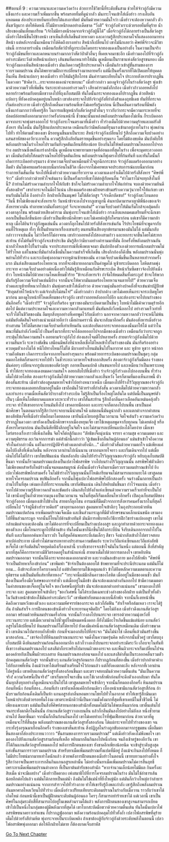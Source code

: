 ##ตอนที่ 9 : ความเวทนาและความเคว้งคว้าง
ด้วยการใช้วิชานี้ที่ระดับขั้นสาม ช่วยให้จ้าวอู่กังมีความแข็งแกร่ง และความเร็วเพิ่มมากขึ้น พร้อมรอยยิ้มที่ดูน่ากลัว มันกระโจนเข้าใส่เมิ่งฮ่าว กรงเล็บอันแหลมคม ส่องประกายเย็นยะเยียบใต้แสงอาทิตย์
มันยิ้มด้วยความมั่นใจว่า เมิ่งฮ่าวจะต้องหวาดกลัว ตัวสั่นขวัญผวา ต่อให้คิดหนี ก็ไม่มีทางหนีรอดอย่างเด็ดขาด
“วิ่งสิ” จ้าวอู่กังหัวเราะด้วยรอยยิ้มที่ดุร้าย น้ำเสียงของมันเหี้ยมเกรียม “เจ้าไม่มีทางหนีรอดจากจ้าวอู่กังผู้นี้ได้”
เมื่อจ้าวอู่กังได้กลายร่างเป็นสัตว์อสูร เมิ่งฮ่าวได้หนีขึ้นไปข้างหน้า เขาเห็นสิ่งที่เกิดขึ้นด้วยหางตา และความรู้สึกประหลาดใจก็แสดงออกมาทางสีหน้า แต่หลังจากนั้นเหมือนว่าได้คิดถึงบางอย่าง สีหน้าก็เปลี่ยนไป เขาไม่นึกเลยว่า ศิษย์พี่จ้าวจะมีวิชาเช่นนี้ การกลายร่างนั่น เหมือนกับสัตว์ป่าที่ถูกระเบิดโดยกระจกทองแดงเป็นอย่างยิ่ง ในความเป็นจริง จ้าวอู่กังมีขนที่ยาวและดกหนาบนร่างมากกว่าสัตว์ป่าตัวอื่นๆ ที่เคยเจอมาซะอีก
เมิ่งฮ่าวมองไปที่จ้าวอู่กังอย่างระมัดระวังด้วยสีหน้าแปลกๆ เส้นขนที่ดกหนาทำให้มัน ดูเหมือนเป็นราชาแห่งสัตว์อสูรขนทอง
เมื่อจ้าวอู่กังมองเห็นสีหน้าของเมิ่งฮ่าว มันเกิดความรู้สึกประหลาดใจ เมื่อมันก้าวเข้าสู่ขั้นสามของการรวบรวมลมปราณ มันได้พยายามฝึกการเปลี่ยนร่างมาหลายครั้ง แต่นี่เป็นครั้งแรกที่ได้เปิดเผยให้บุคคลอื่นเห็น สีหน้าแปลกๆ ของเมิ่งฮ่าว ทำให้มันรู้สึกโกรธ มันคำรามยะเยียบในใจ ประกายสังหารปรากฎขึ้นในดวงตา
“ข้าคิดว่า…กระจกทองแดงน่าจะชอบนะ” เมิ่งฮ่าวกล่าว มองดูจ้าวอู่กังในร่างสัตว์อสูร พุ่งเข้ามาด้วยความเร็วที่เพิ่มขึ้น ร่นระยะห่างลงอย่างรวดเร็ว เสียงคำรามดังกึกก้อง เมิ่งฮ่าวก้าวถอยหลังไปหลายก้าวพร้อมกับตบมือขวาลงไปที่ถุงเก็บสมบัติ ทันใดนั้นกระจกทองแดงก็ปรากฎขึ้น ด้วยสีหน้าแปลกๆ ที่ยังคงปกคลุมอยู่บนใบหน้า เขาส่องกระจกไปยังจ้าวอู่กังที่กำลังสำแดงฤทธิ์เดช
ทันทีที่กระจกเริ่มส่องประกาย เมิ่งฮ่าวรู้สึกถึงคลื่นความร้อนที่เขาไม่เคยรับรู้มาก่อน นี่เป็นคลื่นความร้อนที่มีพลังแข็งแกร่งมากกว่าที่เคยรู้สึก ในการเผชิญหน้ากับสัตว์อสูรตัวอื่นๆ ราวกับว่ากระจกมีความกระหายที่จะปลดปล่อยพลังออกมามากกว่าครั้งก่อนหน้านี้ ชั่วขณะนั้นแหล่งพลังลมปราณที่มองไม่เห็น ก็ระเบิดออกมาจากกระจกพุ่งตรงออกไป
จ้าวอู่กังกระโจนตรงมาที่เมิ่งฮ่าว ทั่วร่างเต็มไปด้วยความดุร้ายและแผ่รังสีสังหาร ทันใดนั้น มันก็รู้สึกแปลกประหลาด เหมือนกับว่ามีพลังลมที่รุนแรงเข้ามาอยู่ภายในร่าง พุ่งพล่านไปทั่ว ทำให้ตามตัวของเขา มีรอยนูนขึ้นมาเป็นระยะ สีหน้าจ้าวอู่กังเปลี่ยนไป รู้สึกถึงความเจ็บปวดอย่างแสนสาหัสของอวัยวะภายใน ความรู้สึกถึงภัยอันตรายผุดขึ้นอย่างรุนแรง โดยไม่ต้องขบคิด มันบังคับให้พลังลมปราณในร่างไหลไปรวมกันยังจุดตันเถียนที่ท้องน้อย ป้องกันไม่ให้พลังลมปราณไหลออกไปจากร่าง
ลมปราณซึ่งพลังแกร่งกล้านั้น ดูเหมือนจะพยายามหาจุดที่อ่อนแอที่สุดในร่าง เพื่อจะมุดทะลวงออกมา เมื่อมันบังคับให้ลมปราณไหลไปที่จุดตันเถียน พลังลมปราณก็พุ่งตรงไปที่ก้นทันที และทันใดนั้นก็เกิดการระเบิดอย่างรุนแรง ด้วยความเจ็บปวดเหมือนหัวใจถูกฉีกกระชาก จ้าวอู่กังแผดร้องออกมาอย่างลืมตัว
มันไม่เคยแผดร้องแบบนี้มาก่อนในชีวิต เนื่องจากไม่เคยพบเจอประสบการณ์แบบนี้มาก่อน ร่างกายเริ่มสั่นเทิ้ม จ้องไปที่เมิ่งฮ่าวด้วยความเกรี้ยวกราด ดวงตาแดงกร่ำเต็มไปด้วยรังสีสังหาร
“ศิษย์พี่จ้าว” เมิ่งฮ่าวกล่าวด้วยหัวใจเต้นแรง นี่เป็นครั้งแรกที่เขาได้ต่อสู้กับคนอื่น “ทำไมเราไม่จบทุกสิ่งในที่นี้? ถ้าท่านไม่สร้างความลำบากใจให้กับข้า ข้าก็จะไม่สร้างความลำบากใจให้แก่ท่าน จบลงด้วยความยินดีทั้งสองฝ่าย” เขากำกระจกในมือไว้แน่น เสียงแผดร้องของฝ่ายตรงข้ามสร้างความวุ่นวายใจให้แก่เขา เขาทนรับมันไม่ได้ ถึงอย่างไร อีกฝ่ายก็เป็นมนุษย์ ไม่ใช่สัตว์อสูร
“เจ้าเด็กบัดซบ!” จ้าวอู่กังตะโกนตอบ “วันนี้ ข้าไม่เพียงแต่จะสังหารเจ้า วันหน้าข้าจะลงไปจากภูเขาลูกนี้ ค้นหาบิดามารดาญาติพี่น้องของเจ้า สังหารพวกมัน ทำลายพวกมันทั้งตระกูล! จึงจะหายแค้น!” ความเจ็บปวดทำให้มันเริ่มใกล้จะคลุ้มคลั่ง ดวงตาลุกโชน พร้อมด้วยเสียงคำราม มันพุ่งกระโจนเข้าใส่เมิ่งฮ่าว กรงเล็บแหลมคมเตรียมที่จะฉีกเขาออกเป็นชิ้นเล็กชิ้นน้อย
เมิ่งฮ่าวเป็นเพียงนักศึกษา และไม่เคยต่อสู้กับใครมาก่อน แต่เขาก็มีความกล้าหาญ เมื่อได้ยินจ้าวอู่กังพูดเช่นนั้น ดวงตาก็ลุกโชนไปด้วยรังสีสังหารเช่นกัน ไร้ประโยชน์ที่จะพูดจากับคนที่ไร้เหตุผล ทั้งๆ ที่เป็นฝ่ายมาหาเรื่องเขาแท้ๆ ตนทนฟังเสียงทุกข์ทรมานของมันไม่ได้ แต่มันกลับกล่าววาจาเช่นนั้น ไม่ว่าใครก็ไม่อาจทน เขาก้าวถอยหลังไปสองสามก้าว และยกกระจกขึ้นโดยไม่สะทกสะท้าน
ยังไม่ทันที่จ้าวอู่กังจะเข้าประชิด มันรู้สึกว่ามีบางอย่างคำรามมาที่มัน อีกครั้งที่พลังลมปราณอันน่ากลัวไหลเข้าไปในร่างมัน จากประสบการณ์ที่เพิ่งพบเจอมา มันปกป้องตัวเองด้วยการผนึกลมปราณไม่ให้รั่วไหล แต่ในขณะที่มันกำลังเชื่อมั่นในความสำเร็จที่เกิดขึ้น เสียงกึกก้องก็ดังขึ้น พลังลมปราณนั่นพุ่งพล่านไปทั่วร่าง และระเบิดพุ่งออกมาจากหูด้านซ้ายของมัน
ความเจ็บปวดเพิ่มขึ้นเป็นหลายเท่าจากครั้งแรก มันส่งเสียงแผดร้องโหยหวน ยากที่จะอธิบายออกมาเป็นคำพูดได้ หูซ้ายระเบิดออก โลหิตสาดพุ่งกระจาย
ความเจ็บปวดอย่างต่อเนื่องทำให้มันรู้สึกเหมือนกับศีรษะระเบิด สีหน้าเริ่มซีดขาวจ้องไปยังเมิ่งฮ่าว ใบหน้าเต็มไปด้วยความโหดเหี้ยมชั่วร้าย
“ข้าจะสังหารเจ้า กำจัดให้หมดสิ้นทั้งตระกูล! ข้าจะให้พวกมันรับรู้ถึงความเจ็บปวดเช่นนี้บ้าง จากนั้นจะให้พวกมันแผดร้องโหยหวนจนตายไป!” ด้วยความเจ็บปวดและหูซ้ายที่หนวกไปแล้ว มันพุ่งตรงเข้าใส่เมิ่งฮ่าวอ ด้วยความมุ่งมั่นอย่างบ้าคลั่งที่จะเข่นฆ่าปฏิปักษ์
“ข้าอุตส่าห์ไว้หน้าเจ้า แต่เจ้ากลับไม่สนใจ!” เมิ่งฮ่าวกล่าว อ้าปากค้าง เขาไม่เคยเห็นกระจกระเบิดหูใครมาก่อน มองดูใบหน้าที่โหดเหี้ยมของจ้าวอู่กัง เขาก้าวถอยหลังออกไปอีก และส่องกระจกไปบนร่างของมันอีกครั้ง
“เมิ่งฮ่าว!!!” จ้าวอู่กังกรีดร้อง หูขวาของมันระเบิดตามเป็นชิ้นๆ ใบหน้าไม่มีเค้าความดุร้ายอีกต่อไป มีแต่ความประหลาดใจและความหวาดกลัวมาแทนที่ มันหันหลังวิ่งหนีออกไป อย่างรวดเร็วเท่าที่จะเร็วได้ในชีวิตของมัน ลืมทุกสิ่งทุกอย่างที่เคยพูดไว้กับเมิ่งฮ่าว นอกจากความหวาดกลัวว่าจะหนีไม่พ้น แต่มันยังตัดสินใจอย่างแน่วแน่ด้วยอีกว่า เมื่อผ่านคราวนี้ มันจะกลับมาอีกครั้ง มันต้องสังหารเมิ่งฮ่าวอย่างสาสม ให้ได้ลิ้มรสความเจ็บปวดที่เท่าเทียมกัน และต้องยึดเอากระจกทองแดงนั่นมาให้ได้
แต่ว่าในขณะที่มันกำลังวิ่งหนีไป เป็นครั้งแรกที่กระจกได้ลอยออกไปจากมือของเมิ่งฮ่าว เหมือนกับว่ากระจกถูกกระตุ้นให้เกิดความสนใจ ลอยตามจ้าวอู่กังไป ส่องแสงโจมตีไปหลายครั้ง สายตาจ้าวอู่กังเต็มไปด้วยความสิ้นหวัง ระหว่างขัดขืน เสมือนมีพลังที่น่าเหลือเชื่อได้ไหลเข้าไปในร่างของมัน มันกรีดร้องอย่างควบคุมตัวเองไม่ได้ หนีไปทางไหนก็ไม่ได้ มีบางอย่างโยนมันขึ้นไปในอากาศ และ หูซ้าย หูขวา หน้าอก รวมถึงต้นขา เกิดการระเบิดจากภายในอย่างรุนแรง
พร้อมด้วยการระเบิดของลมปราณเป็นชุดๆ กลุ่มหมอกโลหิตก็สาดกระจายไปทั่ว ในชั่วระยะเวลาหายใจเข้าออกสิบครั้ง สองตาจ้าวอู่กังเริ่มมืดลง ร่างของมันค่อยๆ เปลี่ยนจากรูปแบบของสัตว์อสูร กลายเป็นคนปกติ เส้นขนหายไป และเหมือนว่าเป็นเพราะเหตุนี้ ทำให้กระจกทองแดงหมดความสนใจ ลอยกลับไปที่เมิ่งฮ่าว ร่างจ้าวอู่กังร่วงลงไปกองบนพื้น
ทั่วร่างเต็มไปด้วยโลหิต สองตาจ้าวอู่กังเต็มไปด้วยความหวาดกลัวและสิ้นหวัง ใครก็ตามที่มองเห็นภาพนี้ ตัวต้องสั่นสะท้าน
เมิ่งฮ่าวต้องสูดลมหายใจเข้าไปอย่างหนาวเหน็บ เมื่อมองไปที่ร่างไร้วิญญาณของจ้าวอู่กัง กระจกทองแดงลอยกลับมาอยู่ในมือ เขาถือมันไว้ด้วยร่างที่กำลังสั่น ดวงตาเต็มไปด้วยความหวาดกลัวและยำเกรง ยามเมื่อเห็นสัตว์ป่าบางตัวร่างระเบิด ไม่รู้สึกเป็นเรื่องใหญ่โตอันใด แต่บัดนี้เป็นมนุษย์ตัวเป็นๆ เมื่อเห็นโลหิตบาดแผลเหวอะหวะทั่วร่าง เขาก็สั่นสะท้าน รู้สึกถึงกลิ่นคาวเลือดอันเหม้นคลุ้งทั่วกระจก ทำให้เขาอยากจะโยนมันทิ้งไป เขาคลายมือออก และกระจกก็ตกลงไปบนพื้น
เขาเป็นแค่นักศึกษา ในตอนแรกก็รู้สึกว่ากระจกบานนี้น่าสนใจดี แต่ตอนนี้มันดูน่ากลัว และแตกต่างจากคำสอนของลัทธิขงจื๊อที่เมิ่งฮ่าวยึดถือมาโดยตลอด
เขายืนนิ่งเงียบอยู่เป็นเวลานาน จิตใจเต้นรัว ความเคว้งคว้างปรากฏในดวงตา เขายังคงเป็นนักศึกษาจากเมืองหยุนเจี๋ย เขาใช้เหตุผลพูดจากับทุกคน ไม่เคยต่อสู้ หรือสังหารใครมาก่อน มันเป็นนิสัยที่ฝังลึกอยู่ในจิตใจ และไม่สามารถเปลี่ยนแปลงได้โดยง่าย เมื่อเขาไตร่ตรองเรื่องราวที่เพิ่งเกิดขึ้น จิตใจก็ต่อสู้กันเอง
“ลัทธิขงจื๊อมุ่งเน้น จรรยา ความสุข ความเมตตา และความยุติธรรม ละเว้นจากการฆ่า แต่สำนักนี้กล่าวว่า ‘ผู้เข้มแข็งกลืนกินผู้อ่อนแอ’ แม้นข้าเข้าใจถึงความจริงในคำกล่าวนั้น แต่ในการปฏิบัติจริงช่างแตกต่างยิ่งนัก…” เมิ่งฮ่าวตัวสั่นด้วยความตกใจ แม้เพียงแค่คิดไปถึงสิ่งที่เพิ่งเกิดขึ้น หลังจากเวลาผ่านไปเนิ่นนาน เขาถอนหายใจยาว และเริ่มเดินจากไป
แต่เมื่อเดินไปได้ไม่กี่ก้าว เขาก็ขบฟันแน่น หันหลังกลับ เดินไปยังร่างไร้วิญญาณของจ้าวอู่กัง หยิบถุงเก็บสมบัติขึ้นมา จากนั้นก็รวมลมปราณแปลงเป็นเปลวไฟอสรพิษ วางไปบนร่างไร้วิญญาณนั้น
อสรพิษไฟตัวเดียว ไม่เพียงพอสำหรับไหม้ร่างนั้นจนหมดสมบูรณ์ ดังนั้นเมิ่งฮ่าวจึงกินยาเม็ดรวบรวมลมปราณเข้าไป ยิงเปลวไฟอสรพิษอีกสามครั้ง ในไม่ช้าร่างไร้วิญญาณนั้นก็ไหม้เกรียมจนไม่สามารถแยกแยะได้
เขาสูดลมหายใจโคจรลมปราณ ขบฟันอีกครั้ง จากนั้นก็พุ่งเปลวไฟอสรพิษไปอีกสองครั้ง จนร่างนั้นกลายเป็นเถ้าถ่านไปในที่สุด
เพ่งมองไปที่กระจกบนพื้น เขากัดฟันแน่น เดินไปหยิบมันขึ้นมา กำไว้จนแน่น
เมิ่งฮ่าวจากไปด้วยความรู้สึกหวาดกลัวและขัดแย้ง เดินกลับไปยังถ้ำแห่งเซียนด้วยความรวดเร็วเท่าที่จะเป็นไปได้ เขานั่งอยู่ในถ้ำด้วยความงุนงงเป็นเวลานาน จนในที่สุดก็เริ่มเคลื่อนไหวอีกครั้ง เปิดถุงเก็บสมบัติของจ้าวอู่กังออก เมื่อมองเข้าไปข้างใน สายตาก็ลุกโชน อารมณ์ที่มืดมัวจากการสังหารคนครั้งแรกในที่สุดก็เปลี่ยนไป
“เจ้าผู้นี้ช่างร่ำรวยดีแท้” เขาอุทานออกมา สูดลมหายใจเข้าลึกๆ ในถุงประกอบด้วยหินลมปราณแปดก้อน ยาเพิ่มลมปราณเจ็ดเม็ด และชิ้นส่วนกระดูกที่มีตัวอักษรขนาดเล็กแน่นขนัด
เขามองไปที่ชิ้นส่วนกระดูก จากนั้นก็โยนไปด้านข้างทันที มันมีการอธิบายถึงวิธีการฝึกวิชาร่างแปลงอสูร เขาไม่กล้าแม้แต่จะแตะต้องมัน เขาไม่ต้องการที่จะเปลี่ยนเป็นร่างแปลงอสูร และถูกทำลายด้วยกระจกทองแดงของตัวเอง
เมื่อโยนกระดูกไปที่ด้านข้าง ทันใดนั้นเขาก็นึกขึ้นได้ถึงกระบี่บิน จึงรีบเดินออกจากถ้ำไปในทันที และเริ่มออกค้นหาในราวป่า ในที่สุดก็ค้นพบกระบี่เล่มเล็กๆ สีขาว จึงนำกลับเข้าถ้ำไปตรวจสอบ ตาเปล่งประกาย
เมิ่งฮ่าวไม่สามารถหาทางประสานความขัดแย้ง ระหว่างวิถีแห่งเซียนและวิถีแห่งลัทธิขงจื๊อได้ เขาจึงตัดสินใจหยุดคิดถึงเรื่องเหล่านี้ บางทีเขาอาจจะเข้าใจมันในวันหนึ่ง แต่ตอนนี้ สิ่งที่สำคัญมากที่สุดก็คือการหาทางมีชีวิตรอดอยู่ในสำนักแห่งนี้
สายตาเต็มไปด้วยการตกลงใจ เขาหยิบหินลมปราณออกมา จากนั้นก็ดึงกระจกทองแดงออกมาด้วย และวางมันลงข้างกาย มองไปสักพัก
“ศิษย์พี่จ้าวเป็นฝ่ายหาเรื่องข้าก่อน” เขาพึมพำ “ข้าจำเป็นต้องตอบโต้ ข้าพยายามที่จะประนีประนอม แต่มันก็ไม่ยอม... ถึงข้าจะสังหารใครบางคนไป แต่ข้าก็พยายามใช้เหตุผลแล้ว ข้าได้ยึดหลักความเมตตาและความยุติธรรม แต่เป็นมันที่แส่หาที่ตายเอง”
“กระจกนี้แม้มีกลิ่นคาวของโลหิต เมื่ออยู่ในมือของคนชั่ว มันก็ต้องเป็นเครื่องมือวิเศษของการทำชั่ว แต่เมื่ออยู่ในมือข้า มันจะต้องแตกต่างกันออกไป ข้ามีความเมตตาในคำสอนของขงจื๊ออยู่ในจิตใจ ของวิเศษนี้อยู่กับข้า มันจะต้องแตกต่างอย่างแน่นอน” เขามองลงไปที่กระจก และ สูดลมหายใจเข้าลึกๆ
“ของวิเศษนี้ ไม่ได้ระเบิดเฉพาะช่วงล่างของอีกฝ่าย แต่เป็นทั่วทั้งตัว ในวันข้างหน้าข้าต้องใช้มันอย่างระมัดระวัง” เขาพึมพำกับตนเองแบบนี้สักพัก จากนั้นก็เงยหน้าขึ้น คิดถึงความหวังของตัวเอง และความมหัศจรรย์ของกระจก แล้วก็กัดฟัน
“สำเร็จหรือล้มเหลว เราจะได้รู้กัน ถ้ามันสำเร็จ การฝึกตนของข้าเมิ่งฮ่าวก็จะทะยานดุจติดปีก” โดยไม่ลังเล เมิ่งฮ่าวดึงแกนสัตว์อสูรออกมา พร้อมด้วยหินลมปราณครึ่งก้อน จากนั้นก็วางลงไปบนกระจก เขารอด้วยความมุ่งหวังที่กระวนกระวาย
แต่เมื่อเวลาผ่านไปชั่วธูปไหม้หมดหนึ่งดอก ก็ยังไม่มีอะไรเกิดขึ้นแม้แต่น้อย แกนสัตว์อสูรไม่ได้เปลี่ยนไป หินลมปราณก็ไม่ได้หายไป ยังคงมีแค่หนึ่งแกนสัตว์อสูรเหมือนเดิม
เมิ่งฮ่าวขมวดคิ้ว เขาเดินวนไปมารอบถ้ำสักพัก ก่อนที่จะมองกลับไปที่กระจก
“มันไม่น่าใช่ เดือนที่แล้วมันสร้างขึ้นมาสองก้อน…” เขาจ้องไปที่หินลมปราณบนกระจก จมดิ่งในความครุ่นคิด หลังจากนั้นชั่วครู่ เขาก็ตบถุงเก็บสมบัติ ดึงหินลมปราณก้อนอื่นออกมาอีก แล้วก็วางลงไปบนกระจกอย่างระมัดระวัง
เกือบจะในทันทีที่เขาวางหินลมปราณลงไป แสงสีดำก็กระพริบไปมาบนผิวของกระจก และพื้นผิวกระจกเริ่มเปลี่ยนไปจนมองคล้ายกับเป็นพื้นผิวทะเลสาบ หินลมปราณสองก้อนจมลงไป และแสงสีดำสั่นเป็นระลอกคลื่นรวมตัวปกคลุมแกนสัตว์อสูร จากนั้นข้างๆ แกนสัตว์อสูรก้อนแรก ก็ปรากฎก้อนที่สองขึ้น
เมิ่งฮ่าวปากอ้าตาค้างไปกับภาพที่เห็น ถึงแม้ว่าเขาได้เตรียมตัวเตรียมใจไว้ก่อนแล้ว แต่ก็ยังคงตกตะลึง หลังจากที่เวลาผ่านไปครู่หนึ่ง เขาหยิบแกนสัตว์อสูรทั้งสองก้อนขึ้นมา และตรวจสอบมันด้วยความตื่นเต้น
“มันเป็นความจริง! ความวิเศษนี้เป็นจริง!” เขาเริ่มหายใจแรงขึ้น และใช้เวลาสักพักก่อนที่จะดึงตัวเองกลับมา ทันใดนั้นทุกสิ่งทุกอย่างก็ดูเหมือนจะเป็นไปได้ เขาสูดลมหายใจเข้าลึกๆ จากนั้นก็ทดลองอีกครั้ง
หินลมปราณก้อนที่หนึ่ง ก้อนที่สอง…ก้อนที่เก้า เขายังเหลือแค่อีกก้อนเดียว เบื้องหน้าเขามีแกนสัตว์อสูรสี่ก้อน ถ้านับรวมกับก้อนดั้งเดิมก็เป็นห้า
แกนอสูรส่งกลิ่นหอมหวานโชยไปทั่วในอากาศ ทำให้เขารู้สึกมึนเมา ใบหน้าประดับด้วยรอยยิ้มโง่งม เขาตระหนักดีว่านี่เป็นความมั่งคั่งมากที่สุดที่เขาเคยมีในชั่วชีวิตนี้ ไม่เพียงเฉพาะเขา แต่มันเป็นสิ่งที่ศิษย์สายนอกของสำนักทั้งหมดไม่มีวันได้พบเห็นมาก่อน
เขาตื่นเต้นไปจนกระทั่งตกดึกในคืนนั้น กำแกนสัตว์อสูรวางลงบนลิ้น แล้วก็กลืนมันลงไปอย่างไม่ลังเล หนึ่งชั่วยามผ่านไป ลืมตาขึ้นมา จากนั้นก็กลืนก้อนอื่นลงไป
เขาไม่เคยทำอะไรที่ฟุ่มเฟือยมาก่อน ด้วยเวลาที่ดูเหมือนจะไร้ที่สิ้นสุด พลังลมปราณของแกนสัตว์อสูรทั้งสองก้อน ได้แผ่กระจายไปทั่วร่างของเขา จนกระทั่งรุ่งอรุณมาเยือนอีกครั้ง ร่างของเขาสั่นสะท้าน สิ่งปฏิกูลในร่างถูกขับออกมาจากรูขุมขน เมื่อลืมตาขึ้นสองตาก็ส่องประกายแวววาว
“ขั้นสามของการรวบรวมลมปราณ!” แต่เมิ่งฮ่าวยังคงไม่พึงพอใจ เขามองลงไปยังแกนสัตว์อสูรสามก้อนที่เหลือ หยิบมากลืนกินลงไปหนึ่งก้อน จนถึงเช้าตรู่ของอีกวัน เขาก็ได้กินแกนสัตว์อสูรทั้งหมดลงไป พลังการฝึกตนของเขา ยังขาดอีกเพียงน้อยนิด จะเข้าสู่ระดับสูงสุดแห่งขั้นสามการรวบรวมลมปราณ
สำหรับยาเม็ดเพิ่มลมปราณทั้งแปดที่มีอยู่ ถึงแม้จะกินลงไปทั้งหมด ก็ไม่มีประโยชน์มากมายเท่าใดนักแล้ว ด้วยพลังการฝึกตนของเมิ่งฮ่าวในตอนนี้ เขาทบทวนอย่างตั้งใจ รู้สึกว่าอาจเป็นเพราะการกลืนกินแกนอสูรเหล่านั้น ไม่อย่างนั้นยาเม็ดเพิ่มลมปราณไม่ควรสิ้นฤทธิ์ เพราะยาเม็ดเพิ่มลมปราณต่างหาก ที่เป็นยาต้นตำรับของสำนัก
“หากจำนวนเล็กน้อยไม่มีผล กินครั้งละสิบเม็ด น่าจะมีผลบ้าง” เมิ่งฮ่าวปิดตาลง เพ่งสมาธิไปที่การโคจรลมปราณในร่าง มันไม่ใช่ลำธารเส้นน้อยอีกต่อไปแล้ว แต่มันได้กลายเป็นแม่น้ำ ถึงมันไม่ใช่แม่น้ำที่ยิ่งใหญ่นัก แต่มันก็กว้างใหญ่กว่าลำธารลมปราณอย่างแน่นอน จากการสำรวจไปทั่วร่างกาย ทำให้เขารับรู้ถึงพละกำลัง เขารู้สึกถึงพลังลมปราณอันมหาศาลไหลเวียนไปทั่วร่าง
เมื่อเมิ่งฮ่าวเปรียบเทียบระดับลมปราณในร่างกับเมื่อวาน ราวกับว่าเขาได้เกิดใหม่ ก่อนหน้านี้เขาเป็นผู้ฝึกตนระดับต้นผู้อ่อนแอ ใครๆ ก็สามารถทำร้ายเขาได้ แต่เวลานี้ เขาเป็นศิษย์ในกลุ่มระดับสี่ที่สามารถไปอยู่ในเขตส่วนรวมได้แล้ว พลังการฝึกตนของเขาสูงจนสามารถเบียดเข้าไปเป็นหนึ่งในกลุ่มของผู้มีพลังมากที่สุดได้
เขาโบกสะบัดมือขวาด้วยความตื่นเต้น ทันใดนั้นเปลวไฟอสรพิษขนาดยาวเท่าแขน ก็ปรากฏฟู่ออกมา พลังความร้อนปกคลุมไปทั่วทั้งถ้ำ เปลวไฟอสรพิษที่ดุร้าย เต็มไปด้วยรังสีอำมหิต พุ่งกระจายเป็นระเบิดเพลิง
ถ้าเขาต้องสู้กับจ้าวอู่กังด้วยระดับพลังในตอนนี้ เปลวไฟอสรพิษพุ่งออกมา ต่อให้อีกฝ่ายไม่ตาย ก็ต้องบาดเจ็บสาหัส


[Go To Next Chapter]( ./10.md)
